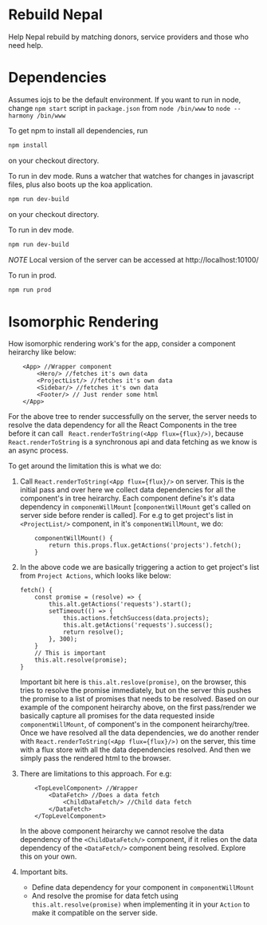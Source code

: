 # Rebuild Nepal
Help Nepal rebuild by matching donors, service providers and those who need help.

# Dependencies
Assumes iojs to be the default environment. If you want to run in node, change ```npm start```
script in ```package.json``` from ``` node /bin/www ``` to ```node --harmony /bin/www```

To get npm to install all dependencies, run
``` bash
npm install
```
on your checkout directory.

To run in dev mode. Runs a watcher that watches for changes in javascript files,
plus also boots up the koa application.
``` bash
npm run dev-build
```
on your checkout directory.

To run in dev mode.
``` bash
npm run dev-build
```
*NOTE* Local version of the server can be accessed at http://localhost:10100/

To run in prod.
``` bash
npm run prod
```

# Isomorphic Rendering

How isomorphic rendering work's for the app, consider a component heirarchy like below:

```
    <App> //Wrapper component
        <Hero/> //fetches it's own data
        <ProjectList/> //fetches it's own data
        <Sidebar/> //fetches it's own data
        <Footer/> // Just render some html
    </App>
```
For the above tree to render successfully on the server, the server needs to resolve the data dependency for all the React Components in the tree before it can call ``` React.renderToString(<App flux={flux}/>)```, because ```React.renderToString``` is a synchronous api and data fetching as we know is an async process.

To get around the limitation this is what we do:

1. Call ```React.renderToString(<App flux={flux}/>``` on server. This is the initial pass and over here we collect data dependencies for all the component's in tree heirarchy. Each component define's it's data dependency in ```componenWillMount``` [```componentWillMount``` get's called on server side before render is called]. For e.g to get project's list in ```<ProjectList/>``` component, in it's ```componentWillMount```, we do:

    ```
        componentWillMount() {
            return this.props.flux.getActions('projects').fetch();
        }
    ```

2. In the above code we are basically triggering a action to get project's list
from ```Project Actions```, which looks like below:

    ```
    fetch() {
		const promise = (resolve) => {
			this.alt.getActions('requests').start();
			setTimeout(() => {
				this.actions.fetchSuccess(data.projects);
				this.alt.getActions('requests').success();
				return resolve();
			}, 300);
		}
		// This is important
		this.alt.resolve(promise);
	}
    ```
    Important bit here is ```this.alt.reslove(promise)```, on the browser, this tries to resolve the promise immediately, but on the server this pushes the promise to a list of promises that needs to be resolved. Based on our example of the component heirarchy above, on the first pass/render we basically capture all promises for the data requested inside ```componentWillMount```, of component's in the component heirarchy/tree. Once we have resolved all the data dependencies, we do another render with ```React.renderToString(<App flux={flux}/>)``` on the server, this time with a flux store with all the data dependencies resolved. And then we simply pass the rendered html to the browser.

3. There are limitations to this approach. For e.g:
    ```
        <TopLevelComponent> //Wrapper
            <DataFetch> //Does a data fetch
                <ChildDataFetch/> //Child data fetch
            </DataFetch>
        </TopLevelComponent>
    ```
    In the above component heirarchy we cannot resolve the data dependency of the ```<ChildDataFetch/>``` component, if it relies on the data dependency of the ```<DataFetch/>``` component being resolved. Explore this on your own.

4. Important bits.
    * Define data dependency for your component in ```componentWillMount```
    * And resolve the promise for data fetch using ```this.alt.resolve(promise)```
		when implementing it in your ```Action``` to make it compatible on the server side.
